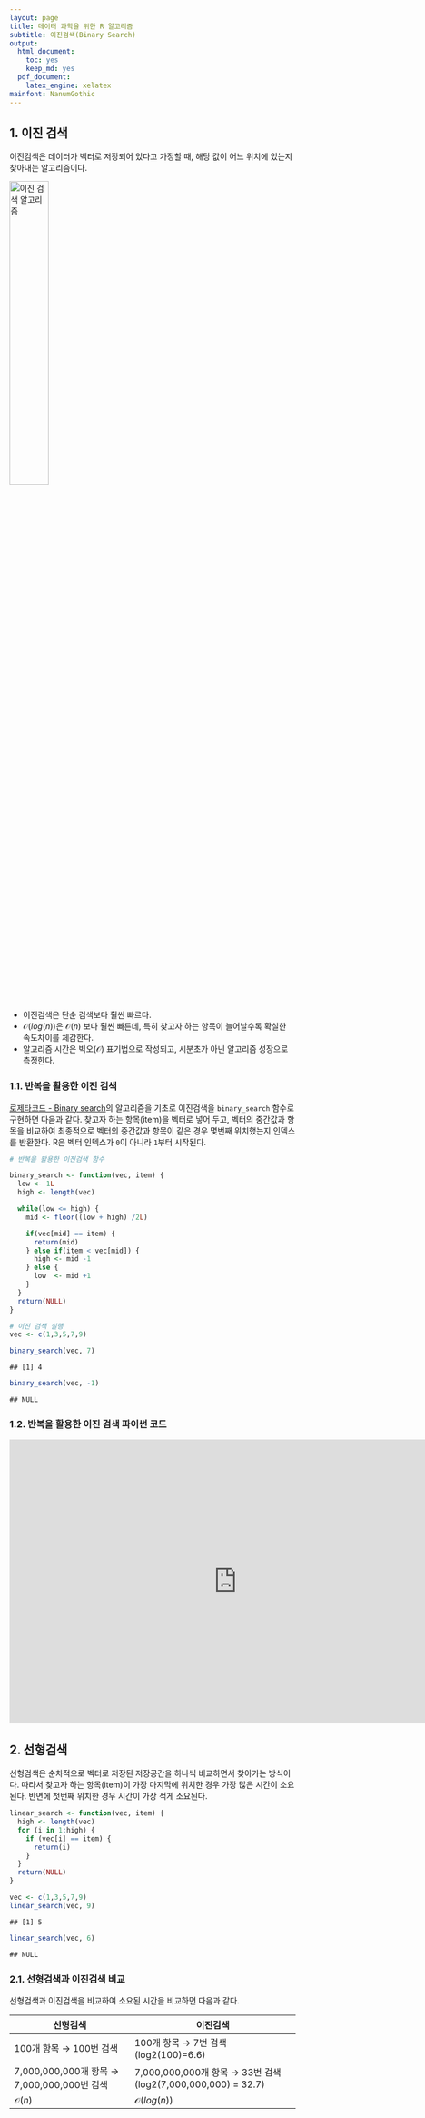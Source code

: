 ```yaml
---
layout: page
title: 데이터 과학을 위한 R 알고리즘
subtitle: 이진검색(Binary Search)
output:
  html_document: 
    toc: yes
    keep_md: yes
  pdf_document:
    latex_engine: xelatex
mainfont: NanumGothic
---
```



## 1. 이진 검색

이진검색은 데이터가 벡터로 저장되어 있다고 가정할 때, 해당 값이 어느 위치에 있는지 찾아내는 알고리즘이다. 

<img src="fig/r-binary-search-data-structure.png" alt="이진 검색 알고리즘" width="37%" />

- 이진검색은 단순 검색보다 훨씬 빠르다.
- $\mathcal{O}(log(n))$은 $\mathcal{O}(n)$ 보다 훨씬 빠른데, 특히 찾고자 하는 항목이 늘어날수록 확실한 속도차이를 체감한다.
- 알고리즘 시간은 빅오($\mathcal{O}$) 표기법으로 작성되고, 시분초가 아닌 알고리즘 성장으로 측정한다.

### 1.1. 반복을 활용한 이진 검색

[로제타코드 - Binary search](https://rosettacode.org/wiki/Binary_search)의 알고리즘을 기초로 이진검색을 `binary_search` 함수로 구현하면 다음과 같다. 찾고자 하는 항목(item)을 벡터로 넣어 두고, 
벡터의 중간값과 항목을 비교하여 최종적으로 벡터의 중간값과 항목이 같은 경우 몇번째 위치했는지 인덱스를 반환한다. R은 벡터 인덱스가 `0`이 아니라 `1`부터 시작된다.


```r
# 반복을 활용한 이진검색 함수

binary_search <- function(vec, item) {
  low <- 1L
  high <- length(vec)

  while(low <= high) {
    mid <- floor((low + high) /2L)

    if(vec[mid] == item) {
      return(mid)
    } else if(item < vec[mid]) {
      high <- mid -1
    } else {
      low  <- mid +1
    }
  }
  return(NULL)
}

# 이진 검색 실행
vec <- c(1,3,5,7,9)

binary_search(vec, 7) 
```

```
## [1] 4
```

```r
binary_search(vec, -1)
```

```
## NULL
```

### 1.2. 반복을 활용한 이진 검색 파이썬 코드

<iframe width="800" height="500" frameborder="0" src="http://pythontutor.com/iframe-embed.html#code=def%20binary_search%28list,%20item%29%3A%0A%20%20%23%20low%20and%20high%20keep%20track%20of%20which%20part%20of%20the%20list%20you'll%20search%20in.%0A%20%20low%20%3D%200%0A%20%20high%20%3D%20len%28list%29%20-%201%0A%0A%20%20%23%20While%20you%20haven't%20narrowed%20it%20down%20to%20one%20element%20...%0A%20%20while%20low%20%3C%3D%20high%3A%0A%20%20%20%20%23%20...%20check%20the%20middle%20element%0A%20%20%20%20mid%20%3D%20%28low%20%2B%20high%29%20//%202%0A%20%20%20%20guess%20%3D%20list%5Bmid%5D%0A%20%20%20%20%23%20Found%20the%20item.%0A%20%20%20%20if%20guess%20%3D%3D%20item%3A%0A%20%20%20%20%20%20return%20mid%0A%20%20%20%20%23%20The%20guess%20was%20too%20high.%0A%20%20%20%20if%20guess%20%3E%20item%3A%0A%20%20%20%20%20%20high%20%3D%20mid%20-%201%0A%20%20%20%20%23%20The%20guess%20was%20too%20low.%0A%20%20%20%20else%3A%0A%20%20%20%20%20%20low%20%3D%20mid%20%2B%201%0A%0A%20%20%23%20Item%20doesn't%20exist%0A%20%20return%20None%0A%0Amy_list%20%3D%20%5B1,%203,%205,%207,%209%5D%0Aprint%20binary_search%28my_list,%207%29%20%23%20%3D%3E%204&codeDivHeight=400&codeDivWidth=350&cumulative=false&curInstr=18&heapPrimitives=false&origin=opt-frontend.js&py=2&rawInputLstJSON=%5B%5D&textReferences=false"> </iframe>


## 2. 선형검색

선형검색은 순차적으로 벡터로 저장된 저장공간을 하나씩 비교하면서 찾아가는 방식이다. 따라서 찾고자 하는 항목(item)이 
가장 마지막에 위치한 경우 가장 많은 시간이 소요된다. 반면에 첫번째 위치한 경우 시간이 가장 적게 소요된다.


```r
linear_search <- function(vec, item) {
  high <- length(vec)
  for (i in 1:high) {
    if (vec[i] == item) {
      return(i)
    }
  }
  return(NULL)
}

vec <- c(1,3,5,7,9)
linear_search(vec, 9)
```

```
## [1] 5
```

```r
linear_search(vec, 6)
```

```
## NULL
```

### 2.1. 선형검색과 이진검색 비교

선형검색과 이진검색을 비교하여 소요된 시간을 비교하면 다음과 같다.

| 선형검색 | 이진검색 |
| --------------------|--------------------|
| 100개 항목 &rarr; 100번 검색 | 100개 항목 &rarr; 7번 검색(log2(100)=6.6) | 
| 7,000,000,000개 항목 &rarr; 7,000,000,000번 검색 | 7,000,000,000개 항목 &rarr; 33번 검색(log2(7,000,000,000) = 32.7) | 
| $\mathcal{O}(n)$                                    | $\mathcal{O}(log(n))$ || 
